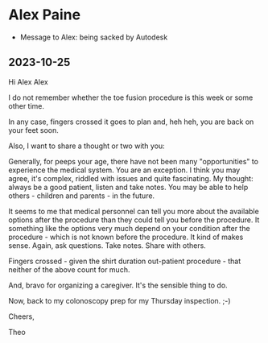 # Alex Paine

* Message to Alex: being sacked by Autodesk

## 2023-10-25

Hi Alex
Alex

I do not remember whether the toe fusion procedure is this week or some other time.

In any case, fingers crossed it goes to plan and, heh heh, you are back on your feet soon.

Also, I want to share a thought or two with you:

Generally, for peeps your age, there have not been many "opportunities" to experience the medical system. You are an exception. I think you may agree, it's complex, riddled with issues and quite fascinating. My thought: always be a good patient, listen and take notes. You may be able to help others - children and parents - in the future.

It seems to me that medical personnel can tell you more about the available options after the procedure than they could tell you before the procedure. It something like the options very much depend on your condition after the procedure - which is not known before the procedure. It kind of makes sense. Again, ask questions. Take notes. Share with others.

Fingers crossed - given the shirt duration out-patient procedure - that neither of the above count for much.

And, bravo for organizing a caregiver. It's the sensible thing to do.

Now, back to my colonoscopy prep for my Thursday inspection. ;-)

Cheers,

Theo




